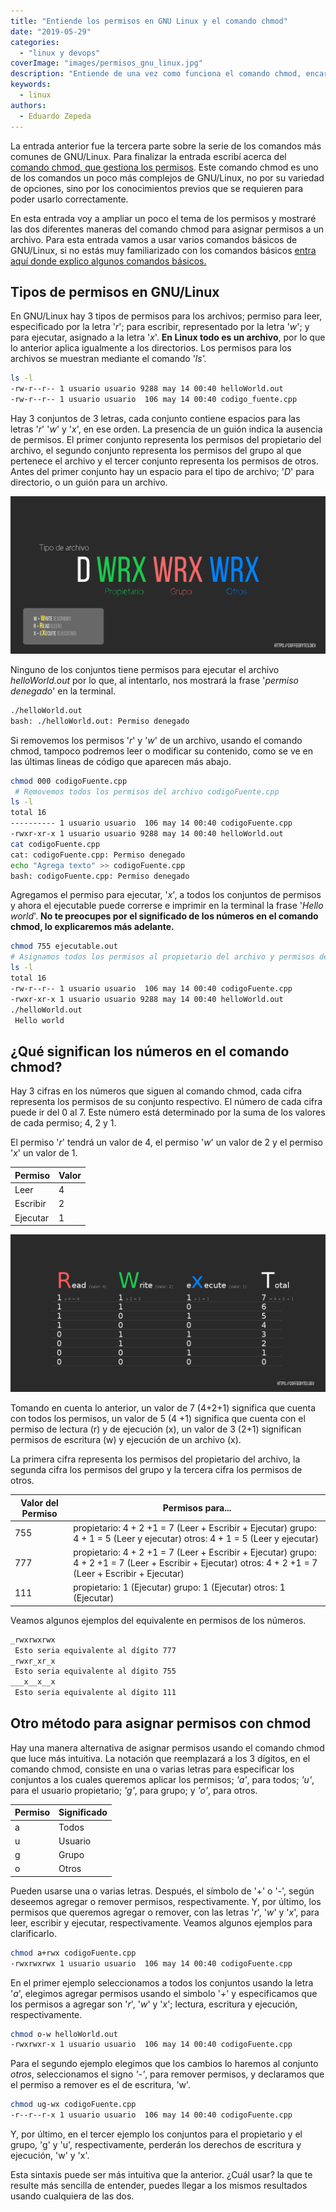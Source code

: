 ```yaml
---
title: "Entiende los permisos en GNU Linux y el comando chmod"
date: "2019-05-29"
categories: 
  - "linux y devops"
coverImage: "images/permisos_gnu_linux.jpg"
description: "Entiende de una vez como funciona el comando chmod, encargado de asignar los permisos en GNU/Linux a carpetas y archivos."
keywords:
  - linux
authors:
  - Eduardo Zepeda
---
```


La entrada anterior fue la tercera parte sobre la serie de los comandos más comunes de GNU/Linux. Para finalizar la entrada escribí acerca del [comando chmod, que gestiona los permisos](/comandos-de-linux-que-deberias-conocer-tercera-parte/). Este comando chmod es uno de los comandos un poco más complejos de GNU/Linux, no por su variedad de opciones, sino por los conocimientos previos que se requieren para poder usarlo correctamente.

En esta entrada voy a ampliar un poco el tema de los permisos y mostraré las dos diferentes maneras del comando chmod para asignar permisos a un archivo. Para esta entrada vamos a usar varios comandos básicos de GNU/Linux, si no estás muy familiarizado con los comandos básicos [entra aquí donde explico algunos comandos básicos.](/comandos-de-linux-basicos-que-deberias-conocer/)

## Tipos de permisos en GNU/Linux

En GNU/Linux hay 3 tipos de permisos para los archivos; permiso para leer, especificado por la letra '_r_'; para escribir, representado por la letra '_w_'; y para ejecutar, asignado a la letra '_x_'. **En Linux todo es un archivo**, por lo que lo anterior aplica igualmente a los directorios. Los permisos para los archivos se muestran mediante el comando '_ls'._

```bash
ls -l
-rw-r--r-- 1 usuario usuario 9288 may 14 00:40 helloWorld.out
-rw-r--r-- 1 usuario usuario  106 may 14 00:40 codigo_fuente.cpp
```

Hay 3 conjuntos de 3 letras, cada conjunto contiene espacios para las letras '_r_' '_w_' y '_x_', en ese orden. La presencia de un guión indica la ausencia de permisos. El primer conjunto representa los permisos del propietario del archivo, el segundo conjunto representa los permisos del grupo al que pertenece el archivo y el tercer conjunto representa los permisos de otros. Antes del primer conjunto hay un espacio para el tipo de archivo; '_D_' para directorio, o un guión para un archivo.

![Significado de los permisos en un sistema GNU/Linux](images/PermisosGNULinux-1.png)

Ninguno de los conjuntos tiene permisos para ejecutar el archivo _helloWorld.out_ por lo que, al intentarlo, nos mostrará la frase '_permiso denegado_' en la terminal.

```bash
./helloWorld.out
bash: ./helloWorld.out: Permiso denegado
```

Si removemos los permisos '_r_' y '_w_' de un archivo, usando el comando chmod, tampoco podremos leer o modificar su contenido, como se ve en las últimas lineas de código que aparecen más abajo.

```bash
chmod 000 codigoFuente.cpp
 # Removemos todos los permisos del archivo codigoFuente.cpp
ls -l
total 16
---------- 1 usuario usuario  106 may 14 00:40 codigoFuente.cpp
-rwxr-xr-x 1 usuario usuario 9288 may 14 00:40 helloWorld.out
cat codigoFuente.cpp
cat: codigoFuente.cpp: Permiso denegado
echo "Agrega texto" >> codigoFuente.cpp
bash: codigoFuente.cpp: Permiso denegado
```

Agregamos el permiso para ejecutar, '_x_', a todos los conjuntos de permisos y ahora el ejecutable puede correrse e imprimir en la terminal la frase '_Hello world_'. **No te preocupes por el significado de los números en el comando chmod, lo explicaremos más adelante.**

```bash
chmod 755 ejecutable.out
# Asignamos todos los permisos al propietario del archivo y permisos de lectura y ejecución a los demás conjuntos.
ls -l
total 16
-rw-r--r-- 1 usuario usuario  106 may 14 00:40 codigoFuente.cpp
-rwxr-xr-x 1 usuario usuario 9288 may 14 00:40 helloWorld.out
./helloWorld.out
 Hello world
```

## ¿Qué significan los números en el comando chmod?

Hay 3 cifras en los números que siguen al comando chmod, cada cifra representa los permisos de su conjunto respectivo. El número de cada cifra puede ir del 0 al 7. Este número está determinado por la suma de los valores de cada permiso; 4, 2 y 1.

El permiso '_r_' tendrá un valor de 4, el permiso '_w_' un valor de 2 y el permiso '_x_' un valor de 1.

| Permiso  | Valor |
| -------- | ----- |
| Leer     | 4     |
| Escribir | 2     |
| Ejecutar | 1     |

![Significado de los números en los permisos GNU/Linux](images/PermisosNumerosGNULinux.png)

Tomando en cuenta lo anterior, un valor de 7 (4+2+1) significa que cuenta con todos los permisos, un valor de 5 (4 +1) significa que cuenta con el permiso de lectura (r) y de ejecución (x), un valor de 3 (2+1) significan permisos de escritura (w) y ejecución de un archivo (x).

La primera cifra representa los permisos del propietario del archivo, la segunda cifra los permisos del grupo y la tercera cifra los permisos de otros.

| Valor del Permiso | Permisos para...                                                                                                                                         |
| ----------------- | -------------------------------------------------------------------------------------------------------------------------------------------------------- |
| 755               | propietario: 4 + 2 +1 = 7 (Leer + Escribir + Ejecutar) grupo: 4 + 1 = 5 (Leer y ejecutar) otros: 4 + 1 = 5 (Leer y ejecutar)                             |
| 777               | propietario: 4 + 2 +1 = 7 (Leer + Escribir + Ejecutar) grupo: 4 + 2 +1 = 7 (Leer + Escribir + Ejecutar) otros: 4 + 2 +1 = 7 (Leer + Escribir + Ejecutar) |
| 111               | propietario: 1 (Ejecutar) grupo: 1 (Ejecutar) otros: 1 (Ejecutar)                                                                                        |

Veamos algunos ejemplos del equivalente en permisos de los números.

```bash
_rwxrwxrwx
 Esto seria equivalente al dígito 777
_rwxr_xr_x
 Esto seria equivalente al dígito 755
___x__x__x
 Esto seria equivalente al dígito 111
```

## Otro método para asignar permisos con chmod

Hay una manera alternativa de asignar permisos usando el comando chmod que luce más intuitiva. La notación que reemplazará a los 3 dígitos, en el comando chmod, consiste en una o varias letras para especificar los conjuntos a los cuales queremos aplicar los permisos; _'a'_, para todos; _'u'_, para el usuario propietario; _'g'_, para grupo; y _'o'_, para otros.

| Permiso | Significado |
| ------- | ----------- |
| a       | Todos       |
| u       | Usuario     |
| g       | Grupo       |
| o       | Otros       |

Pueden usarse una o varias letras. Después, el símbolo de '+' o '-', según deseemos agregar o remover permisos, respectivamente. Y, por último, los permisos que queremos agregar o remover, con las letras '_r_', '_w_' y '_x_', para leer, escribir y ejecutar, respectivamente. Veamos algunos ejemplos para clarificarlo.

```bash
chmod a+rwx codigoFuente.cpp
-rwxrwxrwx 1 usuario usuario  106 may 14 00:40 codigoFuente.cpp
```

En el primer ejemplo seleccionamos a todos los conjuntos usando la letra '_a_', elegimos agregar permisos usando el simbolo '_+_' y especificamos que los permisos a agregar son '_r_', '_w_' y '_x_'; lectura, escritura y ejecución, respectivamente.

```bash
chmod o-w helloWorld.out
-rwxrwxr-x 1 usuario usuario  106 may 14 00:40 codigoFuente.cpp
```

Para el segundo ejemplo elegimos que los cambios lo haremos al conjunto _otros_, seleccionamos el signo _'-'_, para remover permisos, y declaramos que el permiso a remover es el de escritura, 'w'.

```bash
chmod ug-wx codigoFuente.cpp
-r--r--r-x 1 usuario usuario  106 may 14 00:40 codigoFuente.cpp
```

Y, por último, en el tercer ejemplo los conjuntos para el propietario y el grupo, 'g' y 'u', respectivamente, perderán los derechos de escritura y ejecución, 'w' y 'x'.

Esta sintaxis puede ser más intuitiva que la anterior. ¿Cuál usar? la que te resulte más sencilla de entender, puedes llegar a los mismos resultados usando cualquiera de las dos.
